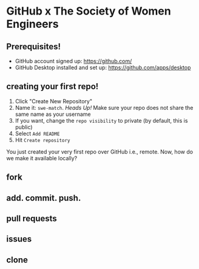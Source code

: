 # GitHub x The Society of Women Engineers

## Prerequisites!
* GitHub account signed up: https://github.com/
* GitHub Desktop installed and set up: https://github.com/apps/desktop 


## creating your first repo!
1. Click "Create New Repository"
2. Name it: `swe-match`. _Heads Up!_ Make sure your repo does not share the same name as your username
3. If you want, change the `repo visibility` to private (by default, this is public)
4. Select   `Add README`
5. Hit `Create repository`

You just created your very first repo over GitHub i.e., remote. Now, how do we make it available locally?

## fork

## add. commit. push.


## pull requests

## issues

## clone
